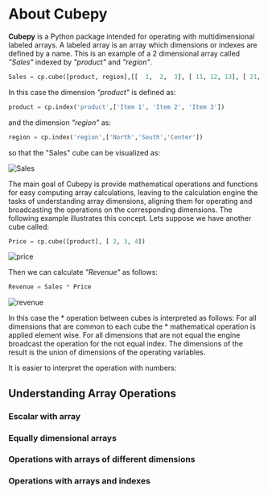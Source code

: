 # About Cubepy

**Cubepy** is a Python package intended for operating with multidimensional labeled arrays. 
A labeled array is an array which dimensions or indexes are defined by a name.
This is an example of a 2 dimensional array called *"Sales"* indexed by *"product"* and *"region"*.

```python
Sales = cp.cube([product, region],[[  1,  2,  3], [ 11, 12, 13], [ 21, 22, 23]])
```
In this case the dimension *"product"* is defined as:
```python
product = cp.index('product',['Item 1', 'Item 2', 'Item 3'])
```
and the dimension *"region"* as:
```python
region = cp.index('region',['North','South','Center'])
```
so that the "Sales" cube can be visualized as:

![Sales](http://cubepy.org/files/sales.png)

The main goal of Cubepy is provide mathematical operations and functions for easy computing array calculations, leaving to the calculation engine the tasks of understanding array dimensions, aligning them for operating and broadcasting the operations on the corresponding dimensions. The following example illustrates this concept.
Lets suppose we have another cube called:

```python
Price = cp.cube([product], [ 2, 3, 4])
```

![price](http://cubepy.org/files/price.png)

Then we can calculate *"Revenue"* as follows:

```python
Revenue = Sales * Price
```

![revenue](http://cubepy.org/files/revenue.png)

In this case the * operation between cubes is interpreted as follows:
For all dimensions that are common to each cube the * mathematical operation is applied element wise. For all dimensions that are not equal the engine broadcast the operation for the not equal index. The dimensions of the result is the union of dimensions of the operating variables. 

It is easier to interpret the operation with numbers:

## Understanding Array Operations
### Escalar with array
### Equally dimensional arrays
### Operations with arrays of different dimensions
### Operations with arrays and indexes
<!--stackedit_data:
eyJoaXN0b3J5IjpbLTE0MTMzOTc4MjksODcyMjUyNDIwLC0xNj
c5ODg4NjUzLC0yMTM3NjEyNjU2LC03OTM1OTc4MzcsMTk4MTY0
OTc2NSwxNjYyNTgyMjkxLC0xNjM2NzI3NzI0LC0zNjkzODcxMT
IsLTEwNzQ2MzQ1NzYsMTI1NzU2NTkyOSwxNDIxNjY5ODIzLDEx
MTk2MTM3MzcsMTQzMjAzOTY0MiwtMjMyMzQ2MDM2LDE4NzI4Nj
g3MzEsMTQ2ODY2MDY3OSw2NzA3NjUyODYsLTE0MDg2ODM5NjEs
MjgxNzY1NDQ2XX0=
-->